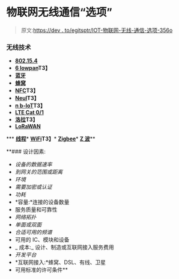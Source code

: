 # 物联网无线通信“选项”

> 原文:[https://dev . to/egitsptr/IOT-物联网-无线-通信-选项-356o](https://dev.to/egitsptr/iot-internet-of-things-wireless-communication-options-356o)

### [](#wireless-technologies)无线技术

*   **[802.15.4](https://standards.ieee.org/about/get/802/802.15.html)**
*   **[6 lowpan](https://datatracker.ietf.org/wg/6lowpan/)T3】**
*   **[蓝牙](http://www.bluetooth.com/)**
*   **[蜂窝](http://uk.rs-online.com/web/b/sparqee?cm_mmc=UK-DS-WEB-_-designspark-_-sparqee)**
*   **[NFC](http://nfc-forum.org/)T3】**
*   **[Neul](http://www.neul.com/neul/)T3】**
*   **[n b-IoT](http://www.3gpp.org/news-events/3gpp-news/1733-niot)T3】**
*   **[LTE Cat 0/1](http://www.3gpp.org/technologies/keywords-acronyms/98-lte)**
*   **[洛拉](http://www.semtech.com/wireless-rf/lora.html)T3】**
*   **[LoRaWAN](http://lora-alliance.org/)**

***   **[线程](http://www.threadgroup.org/)***   **[WiFi](http://www.wi-fi.org/)T3】***   **[Zigbee](http://www.zigbee.org/)***   **[Z 波](http://z-wave.sigmadesigns.com/)****

 **### [](#design-factors)设计因素:

*   *设备的数据速率*
*   *到网关的范围或距离*
*   *环境*
*   *需要加密或认证*
*   *功耗*
*   *容量:*连接的设备数量
*   服务质量和可靠性
*   *网络拓扑*
*   *单面或双面*
*   *合适可用的频谱*
*   可用的 IC、模块和设备
*   _ 成本:_ 设计、制造或互联网接入服务费用
*   *开发平台*
*   *互联网接入:*蜂窝、DSL、有线、卫星
*   可用标准的许可条件**